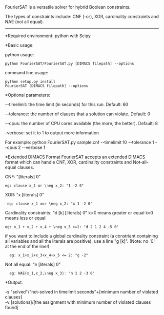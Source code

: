 FourierSAT is a versatile solver for hybrid Boolean constraints. 

The types of constraints include: CNF (-or), XOR, cardinality constraints and NAE (not all equal).

----------------------------------------------------------------------------------------------------------------------
*Required environment: python with Scipy

*Basic usage:

python usage:

	python FourierSAT/FourierSAT.py [DIMACS filepath] --options

command line usage:

	python setup.py install
	FourierSAT [DIMACS filepath] --options

*Optional parameters:

--timelimit: the time limit (in seconds) for this run. Default: 60

--tolerance: the number of clauses that a solution can violate. Default: 0

--cpus: the number of CPU cores available (the more, the better). Default: 8

-verbose: set it to 1 to output more information

For example:
python FourierSAT.py sample.cnf --timelimit 10 --tolerance 1 --cpus 2 --verbose 1

*Extended DIMACS Format
FourierSAT accepts an extended DIMACS format which can handle CNF, XOR, cardinality constraints and Not-all-equal clauses.

CNF: "[literals] 0"

	eg: clause x_1 or \neg x_2: "1 -2 0"
     
XOR: "x [literals] 0"

     eg: clause x_1 xor \neg x_2: "x 1 -2 0"
     
Cardinality constraints: "d [k] [literals] 0"
      k>0 means greater or equal
      k<0 means less or equal
	 
	eg: x_1 + x_2 + x_4 + \neg x_5 >=2: "d 2 1 2 4 -5 0"
  if you want to include a global cardinality constraint (a constriant containing all variables and all the literals are positive), use a line "g [k]". (Note: no '0' at the end of the line!)
  
      eg: x_1+x_2+x_3+x_4+x_5 <= 2: "g -2"
      
Not all equal: "n [literals] 0"

      eg: NAE(x_1,x_2,\neg x_3): "n 1 2 -3 0"

*Output: 

-s "solved"/"not-solved in timelimit seconds"+[minimum number of violated clauses]   
-v [solutions]/[the assignment with minimum number of violated clauses found]     
